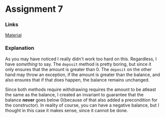 # Assignment 7

### Links

[Material](https://datsoftlyngby.github.io/soft2019fall/DM/week-41/info.html)

### Explanation 

As you may have noticed I really didn't work too hard on this. Regardless, I have _something_ to say. The `deposit` method is pretty boring, but since it only ensures that the amount is greater than 0. The `deposit` on the other hand may throw an exception, if the amount is greater than the balance, and also ensures that if that does happen, the balance remains unchanged. 

Since both methods require withdrawing requires the amount to be atleast the same as the balance, I created an invariant to guarantee that the balance **never** goes below 0(because of that also added a precondition for the constructor). In reality of course, you can have a negative balance, but I thought in this case it makes sense, since it cannot be done.
